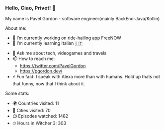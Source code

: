 ### Hello, Ciao, Privet! 👋

My name is Pavel Gordon - software engineer(mainly BackEnd-Java/Kotlin)

About me: 
- 🔭 I’m currently working on ride-hailing app FreeNOW 
- 🌱 I’m currently learning Italian 🇮🇹
<!-- 👯 I’m looking to collaborate on ...-->
<!-- 🤔 I’m looking for help with ....-->
- 💬 Ask me about tech, videogames and travels
- 📫 How to reach me: 
  - https://twitter.com/PavelGordon
  - https://pgordon.dev/
- ⚡ Fun fact: I speak with Alexa more than with humans. Hold'up thats not that funny, now that I think about it.

Some stats:
- 🌍 Countries visited: 11
- 🌇 Cities visited: 70
- 📺 Episodes watched: 1482
- ⏱ Hours in Witcher 3: 303
<!--
**pavelgordon/pavelgordon** is a ✨ _special_ ✨ repository because its `README.md` (this file) appears on your GitHub profile.

Here are some ideas to get you started:

- 🔭 I’m currently working on ...
- 🌱 I’m currently learning ...
- 👯 I’m looking to collaborate on ...
- 🤔 I’m looking for help with ...
- 💬 Ask me about ...
- 📫 How to reach me: ...
- 😄 Pronouns: ...
- ⚡ Fun fact: ...
-->
